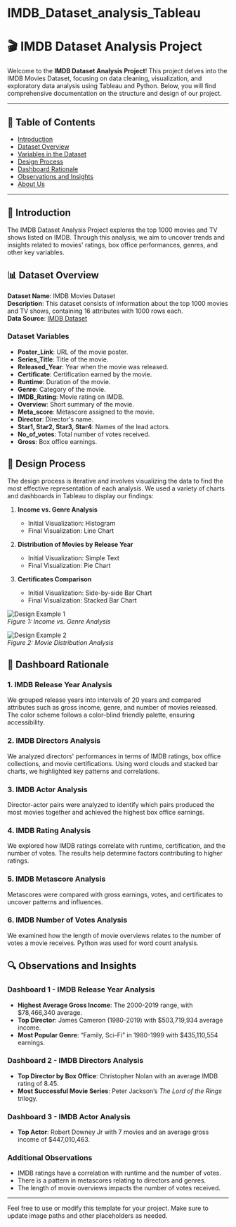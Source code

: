 # IMDB_Dataset_analysis_Tableau


# 🎬 IMDB Dataset Analysis Project

Welcome to the **IMDB Dataset Analysis Project**! This project delves into the IMDB Movies Dataset, focusing on data cleaning, visualization, and exploratory data analysis using Tableau and Python. Below, you will find comprehensive documentation on the structure and design of our project.

---

## 📁 Table of Contents
- [Introduction](#introduction)
- [Dataset Overview](#dataset-overview)
- [Variables in the Dataset](#variables-in-the-dataset)
- [Design Process](#design-process)
- [Dashboard Rationale](#dashboard-rationale)
- [Observations and Insights](#observations-and-insights)
- [About Us](#about-us)

---

## 📝 Introduction
The IMDB Dataset Analysis Project explores the top 1000 movies and TV shows listed on IMDB. Through this analysis, we aim to uncover trends and insights related to movies' ratings, box office performances, genres, and other key variables.

## 📊 Dataset Overview
**Dataset Name**: IMDB Movies Dataset  
**Description**: This dataset consists of information about the top 1000 movies and TV shows, containing 16 attributes with 1000 rows each.  
**Data Source**: [IMDB Dataset]([https://www.imdb.com](https://www.kaggle.com/datasets/harshitshankhdhar/imdb-dataset-of-top-1000-movies-and-tv-shows))

### Dataset Variables
- **Poster_Link**: URL of the movie poster.
- **Series_Title**: Title of the movie.
- **Released_Year**: Year when the movie was released.
- **Certificate**: Certification earned by the movie.
- **Runtime**: Duration of the movie.
- **Genre**: Category of the movie.
- **IMDB_Rating**: Movie rating on IMDB.
- **Overview**: Short summary of the movie.
- **Meta_score**: Metascore assigned to the movie.
- **Director**: Director's name.
- **Star1, Star2, Star3, Star4**: Names of the lead actors.
- **No_of_votes**: Total number of votes received.
- **Gross**: Box office earnings.

## 🧩 Design Process
The design process is iterative and involves visualizing the data to find the most effective representation of each analysis. We used a variety of charts and dashboards in Tableau to display our findings:

1. **Income vs. Genre Analysis**  
   - Initial Visualization: Histogram  
   - Final Visualization: Line Chart

2. **Distribution of Movies by Release Year**  
   - Initial Visualization: Simple Text  
   - Final Visualization: Pie Chart

3. **Certificates Comparison**  
   - Initial Visualization: Side-by-side Bar Chart  
   - Final Visualization: Stacked Bar Chart

![Design Example 1](path/to/image1.png)  
*Figure 1: Income vs. Genre Analysis*

![Design Example 2](path/to/image2.png)  
*Figure 2: Movie Distribution Analysis*

## 🎨 Dashboard Rationale
### 1. IMDB Release Year Analysis
We grouped release years into intervals of 20 years and compared attributes such as gross income, genre, and number of movies released. The color scheme follows a color-blind friendly palette, ensuring accessibility.

### 2. IMDB Directors Analysis
We analyzed directors' performances in terms of IMDB ratings, box office collections, and movie certifications. Using word clouds and stacked bar charts, we highlighted key patterns and correlations.

### 3. IMDB Actor Analysis
Director-actor pairs were analyzed to identify which pairs produced the most movies together and achieved the highest box office earnings.

### 4. IMDB Rating Analysis
We explored how IMDB ratings correlate with runtime, certification, and the number of votes. The results help determine factors contributing to higher ratings.

### 5. IMDB Metascore Analysis
Metascores were compared with gross earnings, votes, and certificates to uncover patterns and influences.

### 6. IMDB Number of Votes Analysis
We examined how the length of movie overviews relates to the number of votes a movie receives. Python was used for word count analysis.

## 🔍 Observations and Insights
### Dashboard 1 - IMDB Release Year Analysis
- **Highest Average Gross Income**: The 2000-2019 range, with $78,466,340 average.
- **Top Director**: James Cameron (1980-2019) with $503,719,934 average income.
- **Most Popular Genre**: “Family, Sci-Fi” in 1980-1999 with $435,110,554 earnings.

### Dashboard 2 - IMDB Directors Analysis
- **Top Director by Box Office**: Christopher Nolan with an average IMDB rating of 8.45.
- **Most Successful Movie Series**: Peter Jackson’s *The Lord of the Rings* trilogy.

### Dashboard 3 - IMDB Actor Analysis
- **Top Actor**: Robert Downey Jr with 7 movies and an average gross income of $447,010,463.

### Additional Observations
- IMDB ratings have a correlation with runtime and the number of votes.
- There is a pattern in metascores relating to directors and genres.
- The length of movie overviews impacts the number of votes received.

---

Feel free to use or modify this template for your project. Make sure to update image paths and other placeholders as needed.

